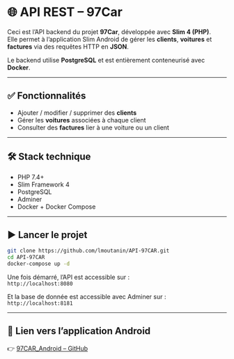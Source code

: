 # 🌐 API REST – 97Car

Ceci est l’API backend du projet **97Car**, développée avec **Slim 4 (PHP)**.  
Elle permet à l’application Slim Android de gérer les **clients**, **voitures** et **factures** via des requêtes HTTP en **JSON**.

Le backend utilise **PostgreSQL** et est entièrement conteneurisé avec **Docker**.

---

## ✅ Fonctionnalités

- Ajouter / modifier / supprimer des **clients**
- Gérer les **voitures** associées à chaque client
- Consulter  des **factures** lier à une voiture ou un client


---

## 🛠️ Stack technique

- PHP 7.4+
- Slim Framework 4
- PostgreSQL
- Adminer
- Docker + Docker Compose

---

## ▶️ Lancer le projet

```bash
git clone https://github.com/lmoutanin/API-97CAR.git
cd API-97CAR
docker-compose up -d
```

Une fois démarré, l’API est accessible sur :  
`http://localhost:8080`

Et la base de donnée est accessible  avec Adminer sur : 
`http://localhost:8181`


---

## 🔗 Lien vers l’application Android

👉 [97CAR_Android – GitHub](https://github.com/lmoutanin/97CAR_Android)
